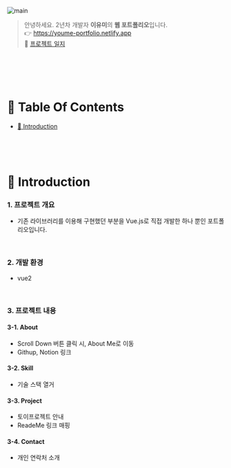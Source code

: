 ![main](https://user-images.githubusercontent.com/87955005/152697655-4d376612-7746-4ee4-b9e8-e6a9d10e2e98.JPG)
>  안녕하세요. 2년차 개발자 **이유미**의 **웹 포트폴리오**입니다. <br />
 👉 https://youme-portfolio.netlify.app <br />
📝 [프로젝트 일지](https://www.notion.so/yumding/ba9d647f152e4e2ca5963190f9d9ea6d)<br />

<br /><br /><br /><br />




# 📌 Table Of Contents
* [📖 Introduction](#-introduction)

<br />
<br />
<br />



# 📖 Introduction
### 1. 프로젝트 개요
* 기존 라이브러리를 이용해 구현했던 부분을 Vue.js로 직접 개발한 하나 뿐인 포트폴리오입니다. 
<br />

### 2. 개발 환경
* vue2
<br />

### 3. 프로젝트 내용
#### 3-1. About
* Scroll Down 버튼 클릭 시, About Me로 이동
* Githup, Notion 링크 

#### 3-2. Skill
* 기술 스택 열거 

#### 3-3. Project
* 토이프로젝트 안내
* ReadeMe 링크 매핑

#### 3-4. Contact
* 개인 연락처 소개


<br />
<br />
<br />
